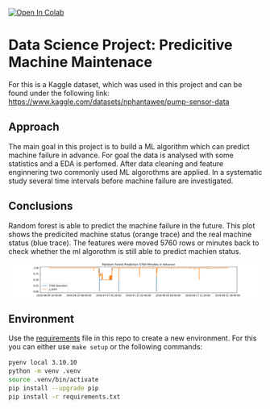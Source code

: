 [![Open In Colab](https://colab.research.google.com/assets/colab-badge.svg)](https://colab.research.google.com/github/andrey101010/ds-predicitive-maintenace/blob/main/05_Pump_Sensors.ipynb)

# Data Science Project: Predicitive Machine Maintenace 
For this is a Kaggle dataset, which was used in this project and can be found under the following link:
https://www.kaggle.com/datasets/nphantawee/pump-sensor-data

## Approach
The main goal in this project is to build a ML algorithm which can predict machine failure in advance. For goal the data is analysed with some statistics and a EDA is perfomed. After data cleaning and feature enginnering two commonly used ML algorothms are applied. In a systematic study several time intervals before machine failure are investigated.

## Conclusions
Random forest is able to predict the machine failure in the future. This plot shows the predicited machine status (orange trace) and the real machine status (blue trace).  The features were moved 5760 rows or minutes back to check whether the ml algorothm is still able to predict machien status.
 
![Image](/images/5760_in_advance.png)

## Environment 
Use the [requirements](requirements.txt) file in this repo to create a new environment. For this you can either use `make setup` or the following commands:

```BASH
pyenv local 3.10.10
python -m venv .venv
source .venv/bin/activate
pip install --upgrade pip
pip install -r requirements.txt
```
